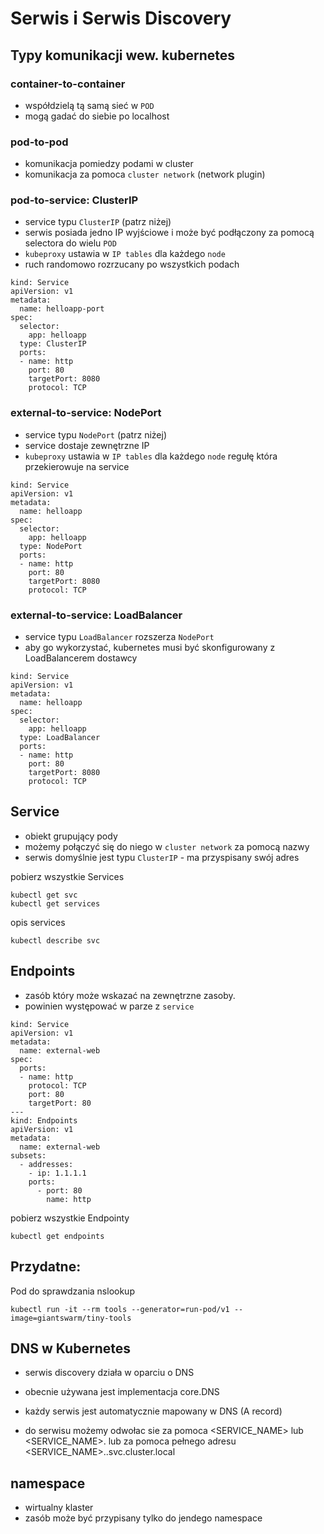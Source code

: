 # Serwis i Serwis Discovery

## Typy komunikacji wew. kubernetes

### container-to-container

- współdzielą tą samą sieć w `POD`
- mogą gadać do siebie po localhost

### pod-to-pod

- komunikacja pomiedzy podami w cluster
- komunikacja za pomoca `cluster network` (network plugin)

### pod-to-service: ClusterIP

- service typu `ClusterIP` (patrz niżej)
- serwis posiada jedno IP wyjściowe i może być podłączony za pomocą selectora do wielu `POD` 
- `kubeproxy` ustawia w `IP tables` dla każdego `node`
- ruch randomowo rozrzucany po wszystkich podach

```
kind: Service
apiVersion: v1
metadata:
  name: helloapp-port
spec:
  selector:
    app: helloapp
  type: ClusterIP
  ports:
  - name: http
    port: 80
    targetPort: 8080
    protocol: TCP
```

### external-to-service: NodePort

- service typu `NodePort` (patrz niżej)
- service dostaje zewnętrzne IP
- `kubeproxy` ustawia w `IP tables` dla każdego `node` regułę która przekierowuje na service
```
kind: Service
apiVersion: v1
metadata:
  name: helloapp
spec:
  selector:
    app: helloapp
  type: NodePort
  ports:
  - name: http
    port: 80
    targetPort: 8080
    protocol: TCP
```

### external-to-service: LoadBalancer

- service typu `LoadBalancer` rozszerza `NodePort`
- aby go wykorzystać, kubernetes musi być skonfigurowany z LoadBalancerem dostawcy

```
kind: Service
apiVersion: v1
metadata:
  name: helloapp
spec:
  selector:
    app: helloapp
  type: LoadBalancer
  ports:
  - name: http
    port: 80
    targetPort: 8080
    protocol: TCP
```

## Service

- obiekt grupujący pody
- możemy połączyć się do niego w `cluster network` za pomocą nazwy
- serwis domyślnie jest typu `ClusterIP` - ma przyspisany swój adres

pobierz wszystkie Services
```
kubectl get svc
kubectl get services
```
 
opis services
```
kubectl describe svc
```
 
## Endpoints

- zasób który może wskazać na zewnętrzne zasoby. 
- powinien występować w parze z `service`

```
kind: Service
apiVersion: v1
metadata:
  name: external-web
spec:
  ports:
  - name: http
    protocol: TCP
    port: 80
    targetPort: 80 
---
kind: Endpoints
apiVersion: v1
metadata:
  name: external-web
subsets: 
  - addresses:
    - ip: 1.1.1.1
    ports:
      - port: 80 
        name: http
```

pobierz wszystkie Endpointy
```
kubectl get endpoints
```
 
## Przydatne:

Pod do sprawdzania nslookup
```
kubectl run -it --rm tools --generator=run-pod/v1 --image=giantswarm/tiny-tools
```

## DNS w Kubernetes

- serwis discovery działa w oparciu o DNS
- obecnie używana jest implementacja core.DNS
- każdy serwis jest automatycznie mapowany w DNS (A record)

- do serwisu możemy odwołac sie za pomoca <SERVICE_NAME> lub <SERVICE_NAME>.<NAMESPACE> lub za pomoca pełnego adresu <SERVICE_NAME>.<NAMESPACE>.svc.cluster.local 

## namespace

- wirtualny klaster
- zasób może być przypisany tylko do jendego namespace
